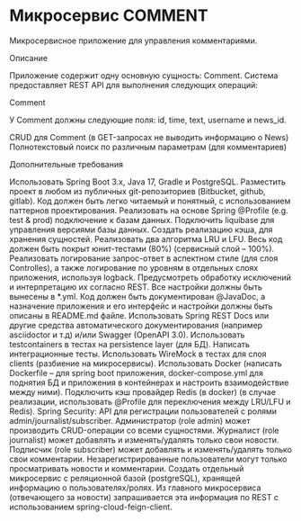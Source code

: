 # Микросервис COMMENT

Микросервисное приложение для управления комментариями.

Описание

Приложение содержит одну основную сущность: Comment. Система предоставляет REST API для выполнения следующих операций:

Comment

У Comment должны следующие поля: id, time, text, username и news_id.

CRUD для Comment (в GET-запросах не выводить информацию о News)
Полнотекстовый поиск по различным параметрам (для комментариев)

Дополнительные требования

Использовать Spring Boot 3.x, Java 17, Gradle и PostgreSQL.
Разместить проект в любом из публичных git-репозиториев (Bitbucket, github, gitlab).
Код должен быть легко читаемый и понятный, с использованием паттернов проектирования.
Реализовать на основе Spring @Profile (e.g. test & prod) подключение к базам данных.
Подключить liquibase для управления версиями базы данных.
Создать реализацию кэша, для хранения сущностей. Реализовать два алгоритма LRU и LFU.
Весь код должен быть покрыт юнит-тестами (80%) (сервисный слой – 100%).
Реализовать логирование запрос-ответ в аспектном стиле (для слоя Controlles), а также логирование по уровням в отдельных слоях приложения, используя logback.
Предусмотреть обработку исключений и интерпретацию их согласно REST.
Все настройки должны быть вынесены в *.yml.
Код должен быть документирован @JavaDoc, а назначение приложения и его интерфейс и настройки должны быть описаны в README.md файле.
Использовать Spring REST Docs или другие средства автоматического документирования (например asciidoctor и т.д) и/или Swagger (OpenAPI 3.0).
Использовать testcontainers в тестах на persistence layer (для БД).
Написать интеграционные тесты.
Использовать WireMock в тестах для слоя clients (разбиение на микросервисы).
Использовать Docker (написать Dockerfile – для spring boot приложения, docker-compose.yml для поднятия БД и приложения в контейнерах и настроить взаимодействие между ними).
Подключить кэш провайдер Redis (в docker) (в случае реализации, использовать @Profile для переключения между LRU/LFU и Redis).
Spring Security:
API для регистрации пользователей с ролями admin/journalist/subscriber.
Администратор (role admin) может производить CRUD-операции со всеми сущностями.
Журналист (role journalist) может добавлять и изменять/удалять только свои новости.
Подписчик (role subscriber) может добавлять и изменять/удалять только свои комментарии.
Незарегистрированные пользователи могут только просматривать новости и комментарии.
Создать отдельный микросервис с реляционной базой (postgreSQL), хранящей информацию о пользователях/ролях. Из главного микросервиса (отвечающего за новости) запрашивается эта информация по REST с использованием spring-cloud-feign-client.